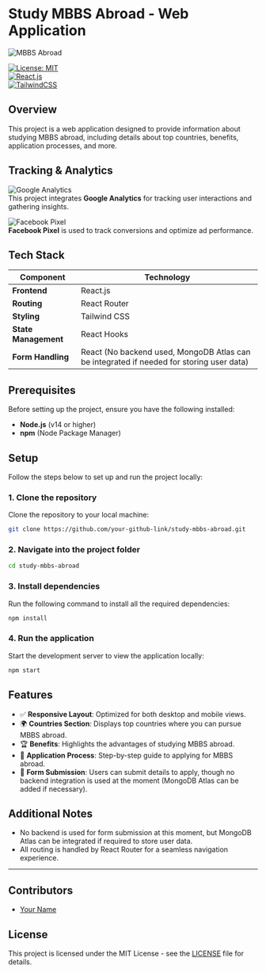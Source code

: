 # Study MBBS Abroad - Web Application

![MBBS Abroad](https://via.placeholder.com/800x200.png?text=Study+MBBS+Abroad)

[![License: MIT](https://img.shields.io/badge/License-MIT-yellow.svg)](https://opensource.org/licenses/MIT)  
[![React.js](https://img.shields.io/badge/React.js-Framework-blue)](https://reactjs.org/)  
[![TailwindCSS](https://img.shields.io/badge/TailwindCSS-Styling-green)](https://tailwindcss.com/)

## Overview

This project is a web application designed to provide information about studying MBBS abroad, including details about top countries, benefits, application processes, and more.

## Tracking & Analytics

![Google Analytics](https://via.placeholder.com/200x50.png?text=Google+Analytics)  
This project integrates **Google Analytics** for tracking user interactions and gathering insights.

![Facebook Pixel](https://via.placeholder.com/200x50.png?text=Facebook+Pixel)  
**Facebook Pixel** is used to track conversions and optimize ad performance.

## Tech Stack

| Component       | Technology |
|---------------|------------|
| **Frontend**  | React.js  |
| **Routing**   | React Router  |
| **Styling**   | Tailwind CSS  |
| **State Management** | React Hooks  |
| **Form Handling** | React (No backend used, MongoDB Atlas can be integrated if needed for storing user data)  |

## Prerequisites

Before setting up the project, ensure you have the following installed:

- **Node.js** (v14 or higher)  
- **npm** (Node Package Manager)  

## Setup

Follow the steps below to set up and run the project locally:

### 1. Clone the repository

Clone the repository to your local machine:

```bash
git clone https://github.com/your-github-link/study-mbbs-abroad.git
```

### 2. Navigate into the project folder

```bash
cd study-mbbs-abroad
```

### 3. Install dependencies

Run the following command to install all the required dependencies:

```bash
npm install
```

### 4. Run the application

Start the development server to view the application locally:

```bash
npm start
```

## Features

- ✅ **Responsive Layout**: Optimized for both desktop and mobile views.  
- 🌍 **Countries Section**: Displays top countries where you can pursue MBBS abroad.  
- 🏆 **Benefits**: Highlights the advantages of studying MBBS abroad.  
- 📌 **Application Process**: Step-by-step guide to applying for MBBS abroad.  
- 📝 **Form Submission**: Users can submit details to apply, though no backend integration is used at the moment (MongoDB Atlas can be added if necessary).  

## Additional Notes

- No backend is used for form submission at this moment, but MongoDB Atlas can be integrated if required to store user data.  
- All routing is handled by React Router for a seamless navigation experience.

---

## Contributors

- [Your Name](https://github.com/your-github-profile)

## License

This project is licensed under the MIT License - see the [LICENSE](LICENSE) file for details.

